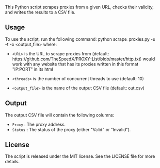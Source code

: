 
This Python script scrapes proxies from a given URL, checks their validity, and writes the results to a CSV file.

## Usage

To use the script, run the following command:
python scrape_proxies.py -u <URL> -t <threads> -o <output_file>
where:

*  `<URL>`  is the URL to scrape proxies from (default: https://github.com/TheSpeedX/PROXY-List/blob/master/http.txt)
would work with any website that has its proxies written in this format "IP:PORT" in its html

*  `<threads>`  is the number of concurrent threads to use (default: 10)
*  `<output_file>`  is the name of the output CSV file (default: out.csv)

## Output

The output CSV file will contain the following columns:

*  `Proxy` : The proxy address.
*  `Status` : The status of the proxy (either "Valid" or "Invalid").


## License

The script is released under the MIT license. See the LICENSE file for more details.